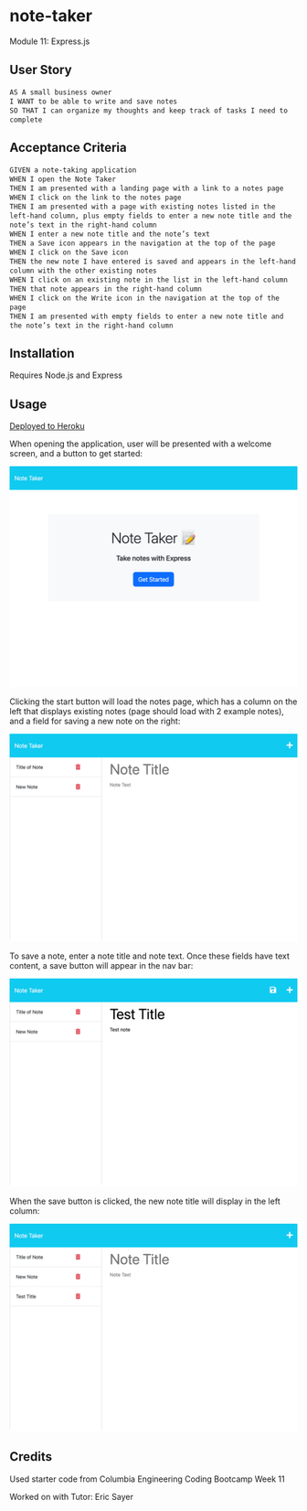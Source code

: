 # note-taker
Module 11: Express.js

## User Story

```
AS A small business owner
I WANT to be able to write and save notes
SO THAT I can organize my thoughts and keep track of tasks I need to complete
```


## Acceptance Criteria

```
GIVEN a note-taking application
WHEN I open the Note Taker
THEN I am presented with a landing page with a link to a notes page
WHEN I click on the link to the notes page
THEN I am presented with a page with existing notes listed in the left-hand column, plus empty fields to enter a new note title and the note’s text in the right-hand column
WHEN I enter a new note title and the note’s text
THEN a Save icon appears in the navigation at the top of the page
WHEN I click on the Save icon
THEN the new note I have entered is saved and appears in the left-hand column with the other existing notes
WHEN I click on an existing note in the list in the left-hand column
THEN that note appears in the right-hand column
WHEN I click on the Write icon in the navigation at the top of the page
THEN I am presented with empty fields to enter a new note title and the note’s text in the right-hand column
```
## Installation
Requires Node.js and Express

## Usage

[Deployed to Heroku](https://note-taker-project-11-columbia.herokuapp.com/)

When opening the application, user will be presented with a welcome screen, and a button to get started:

![index page screenshot](./images/index.png)

Clicking the start button will load the notes page, which has a column on the left that displays existing notes (page should load with 2 example notes), and a field for saving a new note on the right:

![notes page screenshot](./images/notes.png)

To save a note, enter a note title and note text. Once these fields have text content, a save button will appear in the nav bar:

![save button screenshot](./images/save-button.png)

When the save button is clicked, the new note title will display in the left column:

![save note screenshot](./images/save-note.png)

## Credits
Used starter code from Columbia Engineering Coding Bootcamp Week 11

Worked on with Tutor: Eric Sayer